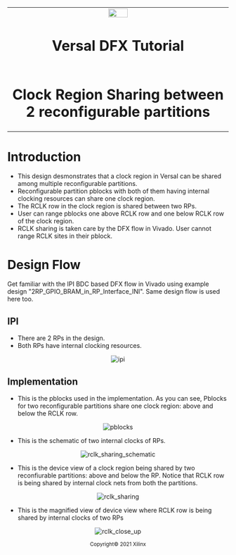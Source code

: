﻿<table>
 <tr>
   <td align="center"><img src="https://www.xilinx.com/content/dam/xilinx/imgs/press/media-kits/corporate/xilinx-logo.png" width="30%"/><h1>Versal DFX Tutorial</h1>
   </td>
 </tr>
 <tr>
 <td align="center"><h1>Clock Region Sharing between 2 reconfigurable partitions</h1>
 </td>
 </tr>
</table>

# Introduction

- This design desmonstrates that a clock region in Versal can be shared among multiple reconfigurable partitions. 
- Reconfigurable partition pblocks with both of them having internal clocking resources can share one clock region. 
- The RCLK row in the clock region is shared between two RPs. 
- User can range pblocks one above RCLK row and one below RCLK row of the clock region.
- RCLK sharing is taken care by the DFX flow in Vivado. User cannot range RCLK sites in their pblock.

# Design Flow

Get familiar with the IPI BDC based DFX flow in Vivado using example design "2RP_GPIO_BRAM_in_RP_Interface_INI". Same design flow is used here too.

## IPI 

- There are 2 RPs in the design.
- Both RPs have internal clocking resources.


<p align="center">
  <img src="./images/ipi.png?raw=true" alt="ipi"/>
</p>

## Implementation 

- This is the pblocks used in the implementation. As you can see, Pblocks for two reconfigurable partitions share one clock region: above and below the RCLK row.

<p align="center">
  <img src="./images/pblocks.png?raw=true" alt="pblocks"/>
</p>

- This is the schematic of two internal clocks of RPs.

<p align="center">
  <img src="./images/rclk_sharing_schematic.PNG?raw=true" alt="rclk_sharing_schematic"/>
</p>

-  This is the device view of a clock region being shared by two reconfiurable partitions: above and below the RP. Notice that RCLK row is being shared by internal clock nets from both the partitions.

<p align="center">
  <img src="./images/rclk_sharing.PNG?raw=true" alt="rclk_sharing"/>
</p>

- This is the magnified view of device view where RCLK row is being shared by internal clocks of two RPs

<p align="center">
  <img src="./images/rclk_close_up.PNG?raw=true" alt="rclk_close_up"/>
</p>

<p align="center"><sup>Copyright&copy; 2021 Xilinx</sup></p>

